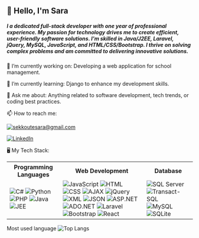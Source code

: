 <html>
<head>

</head>
<body>
<h2 style={
   font-family: cursive;}>👋 Hello, I'm Sara</h2>
<h5>
I a dedicated full-stack developer with one year of professional experience. My passion for technology drives me to create efficient, user-friendly software solutions. I'm skilled in Java/J2EE, Laravel, jQuery, MySQL, JavaScript, and HTML/CSS/Bootstrap. I thrive on solving complex problems and am committed to delivering innovative solutions.
</h5>





🔭 I’m currently working on: Developing a web application for school management.

🌱 I’m currently learning: Django to enhance my development skills.

💬 Ask me about: Anything related to software development, tech trends, or coding best practices.

📫 How to reach me:

<a href="mailto:YourEmail@gmail.com">![sekkoutesara@gmail.com](https://img.shields.io/badge/Gmail-D14836?style=for-the-badge&logo=gmail&logoColor=white)</a>

<a href="[<LinkedInURL>](https://www.linkedin.com/in/sara-sekkoute-2b41b1230/)">![LinkedIn](https://img.shields.io/badge/LinkedIn-0077B5?style=for-the-badge&logo=linkedin&logoColor=white)</a>





🖥 My Tech Stack:

 <table style={
       border-collapse: collapse;
        width: 100%;
        border: 1px solid #ccc;
 }>
        <tr>
               <th style={        border: 1px solid #ccc;
        padding: 8px;
        text-align: left; background-color: #f2f2f2;
        font-family: cursive;}>Programming Languages</th>
            <th style={        border: 1px solid #ccc;
        padding: 8px;
        text-align: left; background-color: #f2f2f2;
        font-family: cursive;}>Web Development</th>
            <th style={        border: 1px solid #ccc;
        padding: 8px;
        text-align: left; background-color: #f2f2f2;
        font-family: cursive;}>Database</th>
        </tr>
        <tr>
            <td style={        border: 1px solid #ccc;
        padding: 8px;
        text-align: left;}>
                <img alt="C#" src="https://img.shields.io/badge/C%23-purple">
                <img alt="Python" src="https://img.shields.io/badge/Python-green">
                <img alt="PHP" src="https://img.shields.io/badge/PHP-blue">
                <img alt="Java" src="https://img.shields.io/badge/Java-red">
                <img alt="JEE" src="https://img.shields.io/badge/JEE-orange">
            </td>
               <td style={        border: 1px solid #ccc;
        padding: 8px;
        text-align: left;}>
                <img alt="JavaScript" src="https://img.shields.io/badge/JavaScript-yellow">
                <img alt="HTML" src="https://img.shields.io/badge/HTML-orange">
                <img alt="CSS" src="https://img.shields.io/badge/CSS-teal">
                <img alt="AJAX" src="https://img.shields.io/badge/AJAX-lightblue">
                <img alt="jQuery" src="https://img.shields.io/badge/jQuery-blue">
                <img alt="XML" src="https://img.shields.io/badge/XML-purple">
                <img alt="JSON" src="https://img.shields.io/badge/JSON-green">
                <img alt="ASP.NET" src="https://img.shields.io/badge/ASP.NET-royalblue">
                <img alt="ADO.NET" src="https://img.shields.io/badge/ADO.NET-deepskyblue">
                <img alt="Laravel" src="https://img.shields.io/badge/Laravel-red">
                <img alt="Bootstrap" src="https://img.shields.io/badge/Bootstrap-purple">
                <img alt="React" src="https://img.shields.io/badge/React-skyblue">
            </td>
   <td style={        border: 1px solid #ccc;
        padding: 8px;
        text-align: left;}>
                <img alt="SQL Server" src="https://img.shields.io/badge/SQL%20Server-yellow">
                <img alt="Transact-SQL" src="https://img.shields.io/badge/Transact-SQL-orange">
                <img alt="MySQL" src="https://img.shields.io/badge/MySQL-blue">
                <img alt="SQLite" src="https://img.shields.io/badge/SQLite-green">
            </td>
        </tr>
    </table>



Most used language
![Top Langs](https://github-readme-stats.vercel.app/api/top-langs/?username=laxmena&layout=compact)
